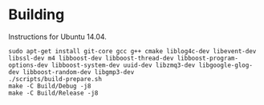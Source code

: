 Building
========

Instructions for Ubuntu 14.04.

```
sudo apt-get install git-core gcc g++ cmake liblog4c-dev libevent-dev libssl-dev m4 libboost-dev libboost-thread-dev libboost-program-options-dev libboost-system-dev uuid-dev libzmq3-dev libgoogle-glog-dev libboost-random-dev libgmp3-dev
./scripts/build-prepare.sh
make -C Build/Debug -j8
make -C Build/Release -j8
```

